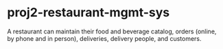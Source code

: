 # proj2-restaurant-mgmt-sys
A restaurant can maintain their food and beverage catalog, orders (online, by phone and in person),  deliveries, delivery people, and customers. 
